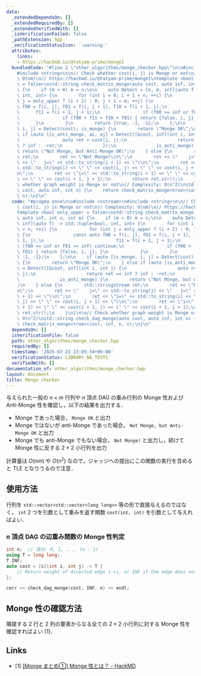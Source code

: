 ```yaml
---
data:
  _extendedDependsOn: []
  _extendedRequiredBy: []
  _extendedVerifiedWith: []
  _isVerificationFailed: false
  _pathExtension: hpp
  _verificationStatusIcon: ':warning:'
  attributes:
    links:
    - https://hackmd.io/@tatyam-prime/monge1
  bundledCode: "#line 2 \"other_algorithms/monge_checker.hpp\"\n\n#include <sstream>\n\
    #include <string>\n\n// Check whether cost(i, j) is Monge or not\n// Complexity:\
    \ O(nm)\n// https://hackmd.io/@tatyam-prime/monge1\ntemplate <bool only_upper\
    \ = false>\nstd::string check_matrix_monge(auto cost, auto inf, int n, int m)\
    \ {\n    if (m < 0) m = n;\n\n    auto Detect = [n, m, inf](auto f) -> std::tuple<bool,\
    \ int, int> {\n        for (int i = 0; i + 1 < n; ++i) {\n            for (int\
    \ j = only_upper ? (i + 2) : 0; j + 1 < m; ++j) {\n                const auto\
    \ f00 = f(i, j), f01 = f(i, j + 1), f10 = f(i + 1, j),\n                     \
    \      f11 = f(i + 1, j + 1);\n                if (f00 >= inf or f01 >= inf) continue;\n\
    \                if (f00 + f11 > f10 + f01) { return {false, i, j}; }\n      \
    \      }\n        }\n        return {true, -1, -1};\n    };\n\n    if (auto [is_monge,\
    \ i, j] = Detect(cost); is_monge) {\n        return \"Monge OK\";\n    } else\
    \ if (auto [is_anti_monge, ai, aj] = Detect([&cost, inf](int i, int j) {\n   \
    \                auto ret = cost(i, j);\n                   return ret == inf\
    \ ? inf : -ret;\n               });\n               is_anti_monge) {\n       \
    \ return \"Not Monge, but Anti-Monge OK\";\n    } else {\n        std::stringstream\
    \ ret;\n        ret << \"Not Monge!\\n\";\n        ret << \"    j=\" << std::to_string(j)\
    \ << \"   j=\" << std::to_string(j + 1) << \"\\n\";\n        ret << \"i=\" <<\
    \ std::to_string(i) << \" \" << cost(i, j) << \" \" << cost(i, j + 1) << \"\\\
    n\";\n        ret << \"i=\" << std::to_string(i + 1) << \" \" << cost(i + 1, j)\
    \ << \" \" << cost(i + 1, j + 1);\n        return ret.str();\n    }\n}\n\n// Check\
    \ whether graph weight is Monge or not\n// Complexity: O(n^2)\nstd::string check_dag_monge(auto\
    \ cost, auto inf, int n) {\n    return check_matrix_monge<true>(cost, inf, n,\
    \ n);\n}\n"
  code: "#pragma once\n\n#include <sstream>\n#include <string>\n\n// Check whether\
    \ cost(i, j) is Monge or not\n// Complexity: O(nm)\n// https://hackmd.io/@tatyam-prime/monge1\n\
    template <bool only_upper = false>\nstd::string check_matrix_monge(auto cost,\
    \ auto inf, int n, int m) {\n    if (m < 0) m = n;\n\n    auto Detect = [n, m,\
    \ inf](auto f) -> std::tuple<bool, int, int> {\n        for (int i = 0; i + 1\
    \ < n; ++i) {\n            for (int j = only_upper ? (i + 2) : 0; j + 1 < m; ++j)\
    \ {\n                const auto f00 = f(i, j), f01 = f(i, j + 1), f10 = f(i +\
    \ 1, j),\n                           f11 = f(i + 1, j + 1);\n                if\
    \ (f00 >= inf or f01 >= inf) continue;\n                if (f00 + f11 > f10 +\
    \ f01) { return {false, i, j}; }\n            }\n        }\n        return {true,\
    \ -1, -1};\n    };\n\n    if (auto [is_monge, i, j] = Detect(cost); is_monge)\
    \ {\n        return \"Monge OK\";\n    } else if (auto [is_anti_monge, ai, aj]\
    \ = Detect([&cost, inf](int i, int j) {\n                   auto ret = cost(i,\
    \ j);\n                   return ret == inf ? inf : -ret;\n               });\n\
    \               is_anti_monge) {\n        return \"Not Monge, but Anti-Monge OK\"\
    ;\n    } else {\n        std::stringstream ret;\n        ret << \"Not Monge!\\\
    n\";\n        ret << \"    j=\" << std::to_string(j) << \"   j=\" << std::to_string(j\
    \ + 1) << \"\\n\";\n        ret << \"i=\" << std::to_string(i) << \" \" << cost(i,\
    \ j) << \" \" << cost(i, j + 1) << \"\\n\";\n        ret << \"i=\" << std::to_string(i\
    \ + 1) << \" \" << cost(i + 1, j) << \" \" << cost(i + 1, j + 1);\n        return\
    \ ret.str();\n    }\n}\n\n// Check whether graph weight is Monge or not\n// Complexity:\
    \ O(n^2)\nstd::string check_dag_monge(auto cost, auto inf, int n) {\n    return\
    \ check_matrix_monge<true>(cost, inf, n, n);\n}\n"
  dependsOn: []
  isVerificationFile: false
  path: other_algorithms/monge_checker.hpp
  requiredBy: []
  timestamp: '2025-07-23 23:05:34+09:00'
  verificationStatus: LIBRARY_NO_TESTS
  verifiedWith: []
documentation_of: other_algorithms/monge_checker.hpp
layout: document
title: Monge checker
---
```


与えられた一般の $n \times m$ 行列や $n$ 頂点 DAG の重み行列の Monge 性および Anti-Monge 性を確認し，以下の結果を出力する．

- Monge であった場合， `Monge OK` と出力
- Monge ではないが anti-Monge であった場合， `Not Monge, but Anti-Monge OK` と出力
- Monge でも anti-Monge でもない場合， `Not Monge!` と出力し，続けて Monge 性に反する $2 \times 2$ 小行列を出力

計算量は $O(nm)$ や $O(n^2)$ なので，ジャッジへの提出にこの関数の実行を含めると TLE となりうるので注意．

## 使用方法

行列を `std::vector<std::vector<long long>>` 等の形で直接与えるのではなく， `int` 2 つを引数として重みを返す関数 `cost(int, int)` を引数として与えればよい．

### $n$ 頂点 DAG の辺重み関数の Monge 性判定

```cpp
int n;  // 頂点: 0, 1, ..., (n - 1)
using T = long long;
T INF;
auto cost = [&](int i, int j) -> T {
    // Return weight of directed edge i->j, or INF if the edge does not exist.
};

cerr << check_dag_monge(cost, INF, n) << endl;
```

## Monge 性の確認方法

隣接する 2 行と 2 列の要素からなる全ての $2 \times 2$ 小行列に対する Monge 性を確認すればよい [1]．

## Links

- [1] [[Monge まとめ①] Monge 性とは？ - HackMD](https://hackmd.io/@tatyam-prime/monge1)

